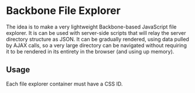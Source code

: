 # Backbone File Explorer

The idea is to make a very lightweight Backbone-based JavaScript file
explorer. It is can be used with server-side scripts that will relay
the server directory structure as JSON. It can be gradually rendered,
using data pulled by AJAX calls, so a very large directory can be
navigated without requiring it to be rendered in its entirety in the
browser (and using up memory).

## Usage

Each file explorer container must have a CSS ID.
